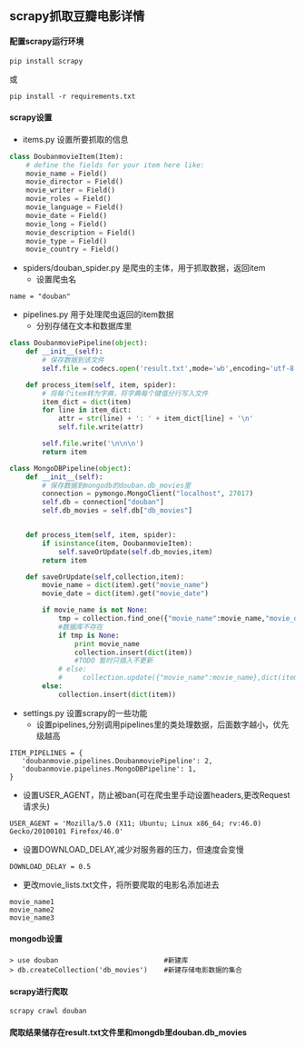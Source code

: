 ## scrapy抓取豆瓣电影详情

#### 配置scrapy运行环境
```
pip install scrapy
```
或
```
pip install -r requirements.txt
```

#### scrapy设置
* items.py 设置所要抓取的信息

```python
class DoubanmovieItem(Item):
    # define the fields for your item here like:
    movie_name = Field()
    movie_director = Field()
    movie_writer = Field()
    movie_roles = Field()
    movie_language = Field()
    movie_date = Field()
    movie_long = Field()
    movie_description = Field()
    movie_type = Field()
    movie_country = Field()

```
* spiders/douban_spider.py 是爬虫的主体，用于抓取数据，返回item
  * 设置爬虫名
```
name = "douban"
```
* pipelines.py 用于处理爬虫返回的item数据
  * 分别存储在文本和数据库里

```python
class DoubanmoviePipeline(object):
    def __init__(self):
        # 保存数据到该文件
        self.file = codecs.open('result.txt',mode='wb',encoding='utf-8')

    def process_item(self, item, spider):
        # 将每个item转为字典，将字典每个键值分行写入文件
        item_dict = dict(item)
        for line in item_dict:
            attr = str(line) + ': ' + item_dict[line] + '\n'
            self.file.write(attr)

        self.file.write('\n\n\n')
        return item

```

```python
class MongoDBPipeline(object):
    def __init__(self):
        # 保存数据到mongodb的douban.db_movies里
        connection = pymongo.MongoClient("localhost", 27017)
        self.db = connection["douban"]
        self.db_movies = self.db["db_movies"]


    def process_item(self, item, spider):
        if isinstance(item, DoubanmovieItem):
            self.saveOrUpdate(self.db_movies,item)
        return item

    def saveOrUpdate(self,collection,item):
        movie_name = dict(item).get("movie_name")
        movie_date = dict(item).get("movie_date")

        if movie_name is not None:
            tmp = collection.find_one({"movie_name":movie_name,"movie_date":movie_date})
            #数据库不存在
            if tmp is None:
                print movie_name
                collection.insert(dict(item))
                #TODO 暂时只插入不更新
            # else:
            #     collection.update({"movie_name":movie_name},dict(item))
        else:
            collection.insert(dict(item))
```
* settings.py 设置scrapy的一些功能
  * 设置pipelines,分别调用pipelines里的类处理数据，后面数字越小，优先级越高
```
ITEM_PIPELINES = {
   'doubanmovie.pipelines.DoubanmoviePipeline': 2,
   'doubanmovie.pipelines.MongoDBPipeline': 1,
}
```
  * 设置USER_AGENT，防止被ban(可在爬虫里手动设置headers,更改Request请求头)
```
USER_AGENT = 'Mozilla/5.0 (X11; Ubuntu; Linux x86_64; rv:46.0) Gecko/20100101 Firefox/46.0'
```
  * 设置DOWNLOAD_DELAY,减少对服务器的压力，但速度会变慢
```
DOWNLOAD_DELAY = 0.5
```

* 更改movie_lists.txt文件，将所要爬取的电影名添加进去

```
movie_name1
movie_name2
movie_name3
```
#### mongodb设置
```
> use douban                          #新建库
> db.createCollection('db_movies')    #新建存储电影数据的集合
```

#### scrapy进行爬取
```
scrapy crawl douban
```
#### 爬取结果储存在result.txt文件里和mongdb里douban.db_movies
